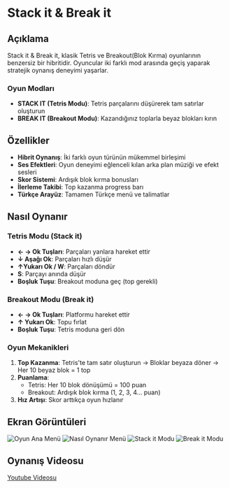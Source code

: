 # Stack it & Break it 

## Açıklama

Stack it & Break it, klasik Tetris ve Breakout(Blok Kırma) oyunlarının benzersiz bir hibritidir. Oyuncular iki farklı mod arasında geçiş yaparak stratejik oynanış deneyimi yaşarlar.

### Oyun Modları

- **STACK IT (Tetris Modu)**: Tetris parçalarını düşürerek tam satırlar oluşturun
- **BREAK IT (Breakout Modu)**: Kazandığınız toplarla beyaz blokları kırın

## Özellikler

- **Hibrit Oynanış**: İki farklı oyun türünün mükemmel birleşimi
- **Ses Efektleri**: Oyun deneyimi eğlenceli kılan arka plan müziği ve efekt sesleri
- **Skor Sistemi**: Ardışık blok kırma bonusları
- **İlerleme Takibi**: Top kazanma progress barı
- **Türkçe Arayüz**: Tamamen Türkçe menü ve talimatlar

## Nasıl Oynanır

### Tetris Modu (Stack it)
- **← → Ok Tuşları**: Parçaları yanlara hareket ettir
- **↓ Aşağı Ok**: Parçaları hızlı düşür
- **↑Yukarı Ok / W**: Parçaları döndür
- **S**: Parçayı anında düşür
- **Boşluk Tuşu**: Breakout moduna geç (top gerekli)

### Breakout Modu (Break it)
- **← → Ok Tuşları**: Platformu hareket ettir
- **↑ Yukarı Ok**: Topu fırlat
- **Boşluk Tuşu**: Tetris moduna geri dön

### Oyun Mekanikleri
1. **Top Kazanma**: Tetris'te tam satır oluşturun → Bloklar beyaza döner → Her 10 beyaz blok = 1 top
2. **Puanlama**: 
   - Tetris: Her 10 blok dönüşümü = 100 puan
   - Breakout: Ardışık blok kırma (1, 2, 3, 4... puan)
3. **Hız Artışı**: Skor arttıkça oyun hızlanır

## Ekran Görüntüleri
![Oyun Ana Menü](https://github.com/user-attachments/assets/afe3b79f-93a3-4ecc-87d5-443e4e0472a9)
![Nasıl Oynanır Menü](https://github.com/user-attachments/assets/7dd5e6c2-5b17-4faf-86c0-68da28a601c0)
![Stack it Modu](https://github.com/user-attachments/assets/968d8e3e-6749-4b78-a7f2-97a6015cf944)
![Break it Modu](https://github.com/user-attachments/assets/33b78ccb-2b87-4715-afe0-48652ce87c3a)


## Oynanış Videosu
[Youtube Videosu](https://www.youtube.com/watch?v=UsufsOm6NYk)

